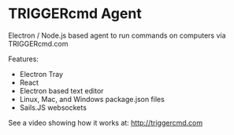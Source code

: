 # TRIGGERcmd Agent
Electron / Node.js based agent to run commands on computers via TRIGGERcmd.com

Features:
 - Electron Tray
 - React
 - Electron based text editor
 - Linux, Mac, and Windows package.json files
 - Sails.JS websockets

See a video showing how it works at:  http://triggercmd.com  